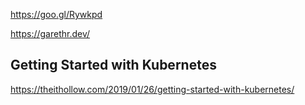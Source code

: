 

https://goo.gl/Rywkpd

https://garethr.dev/

## Getting Started with Kubernetes 

https://theithollow.com/2019/01/26/getting-started-with-kubernetes/
